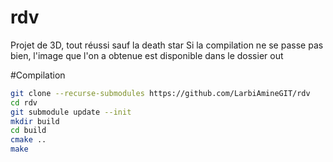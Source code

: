 # rdv
Projet de 3D, tout réussi sauf la death star
Si la compilation ne se passe pas bien, l'image que l'on a obtenue est disponible dans le dossier out

#Compilation
```sh
git clone --recurse-submodules https://github.com/LarbiAmineGIT/rdv
cd rdv
git submodule update --init
mkdir build
cd build
cmake ..
make
```

